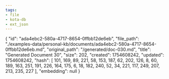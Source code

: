 ```yaml
---
tags:
- file
- kota-db
- ext_json
---
```

{
  "id": "ada4ebc2-580a-4717-8654-0ffbb12de6eb",
  "file_path": "./examples-data/personal-kb/documents/ada4ebc2-580a-4717-8654-0ffbb12de6eb.md",
  "original_path": "/generated/doc-030.md",
  "title": "Generated Document 30",
  "size": 202,
  "created": 1754608242,
  "updated": 1754608242,
  "hash": [
    101,
    169,
    89,
    221,
    58,
    153,
    187,
    62,
    202,
    126,
    8,
    60,
    189,
    163,
    251,
    191,
    226,
    164,
    175,
    6,
    18,
    182,
    240,
    52,
    34,
    221,
    117,
    249,
    207,
    213,
    235,
    227
  ],
  "embedding": null
}